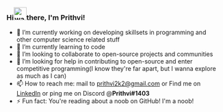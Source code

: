 ### Hi<img src="https://raw.githubusercontent.com/TheDudeThatCode/TheDudeThatCode/master/Assets/Hi.gif" alt="wav_hello" width="30" height="30"/>there, I'm Prithvi!


- 🔭 I’m currently working on developing skillsets in programming and other computer science related stuff
- 🌱 I’m currently learning to code
- 👯 I’m looking to collaborate to open-source projects and communities
- 🤔 I’m looking for help in contributing to open-source and enter competitive programming(I know they're far apart, but I wanna explore as much as I can)
- 📫 How to reach me: mail to prithvi2k2@gmail.com or Find me on [LinkedIn](https://www.linkedin.com/in/prithvi2k2/) or ping me on Discord @**Prithvi#1403**
- ⚡ Fun fact: You're reading about a noob on GitHub! I'm a noob!
